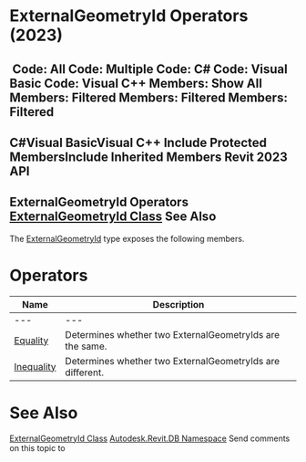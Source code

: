# ExternalGeometryId Operators (2023)

﻿
 Code: All Code: Multiple Code: C# Code: Visual Basic Code: Visual C++  Members: Show All Members: Filtered Members: Filtered Members: Filtered   
---  
C#Visual BasicVisual C++
Include Protected MembersInclude Inherited Members
Revit 2023 API  
---  
ExternalGeometryId Operators  
[ExternalGeometryId Class](6074854d-72b6-fa2f-b4ec-df48a33b862b.md "ExternalGeometryId Class") See Also  
---  
The [ExternalGeometryId](6074854d-72b6-fa2f-b4ec-df48a33b862b.md "ExternalGeometryId Class") type exposes the following members.
# Operators
| Name | Description |
| --- | --- |
| --- | --- | --- |
| [Equality](2463f74a-058f-a694-f78b-930e7f0ac431.md "Equality Operator") | Determines whether two ExternalGeometryIds are the same. |
| [Inequality](0966c4df-2bbd-57c9-4b46-313ad41e3bda.md "Inequality Operator") | Determines whether two ExternalGeometryIds are different. |

# See Also
[ExternalGeometryId Class](6074854d-72b6-fa2f-b4ec-df48a33b862b.md "ExternalGeometryId Class")
[Autodesk.Revit.DB Namespace](87546ba7-461b-c646-cbb1-2cb8f5bff8b2.md "Autodesk.Revit.DB Namespace")
Send comments on this topic to 